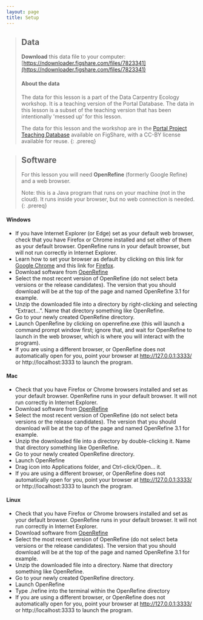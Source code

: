 ```yaml
---
layout: page
title: Setup
---
```


> ## Data
> **Download** this data file to your computer: [https://ndownloader.figshare.com/files/7823341](https://ndownloader.figshare.com/files/7823341)
>
> #### About the data
> The data for this lesson is a part of the Data Carpentry Ecology workshop. 
> It is a teaching version of the Portal Database. The data in this lesson
> is a subset of the teaching version that has been intentionally 'messed up'
> for this lesson. 
> 
> The data for this lesson and the workshop are in the 
> [Portal Project Teaching Database](https://figshare.com/articles/Portal_Project_Teaching_Database/1314459) 
> available on FigShare, with a CC-BY license 
> available for reuse.
{: .prereq}

> ## Software
> 
> For this lesson you will need **OpenRefine** (formerly Google Refine) and a web browser.
> 
> Note: this is a Java program that runs on your machine (not in the cloud). It runs inside your browser, but no web connection is needed.
{: .prereq}


#### Windows

- If you have Internet Explorer (or Edge) set as your default web browser, check that you have Firefox or Chrome installed and set either of them as your 
default browser. OpenRefine runs in your default browser, but will not run correctly in Internet Explorer.
 - Learn how to set your browser as default by clicking on this link for [Google Chrome](https://support.google.com/chrome/answer/95417?co=GENIE.Platform%3DDesktop&hl=en-GB) and this link for [Firefox](https://support.mozilla.org/en-US/kb/make-firefox-your-default-browser).
- Download software from [OpenRefine](http://openrefine.org/download.html)
 - Select the most recent version of OpenRefine (do not select beta versions or the release candidates). The version that you should download will be at the top of the page and named OpenRefine 3.1 for example.
- Unzip the downloaded file into a directory by right-clicking and selecting “Extract…”. Name that directory something like OpenRefine.
- Go to your newly created OpenRefine directory.
- Launch OpenRefine by clicking on openrefine.exe (this will launch a command prompt window first; ignore that, and wait for OpenRefine to launch in the web browser, which is where you will interact with the program).
- If you are using a different browser, or OpenRefine does not automatically open for you, point your browser at http://127.0.0.1:3333/ or http://localhost:3333 to launch the program.

#### Mac

- Check that you have Firefox or Chrome browsers installed and set as your 
default browser. OpenRefine runs in your default browser. It will not run correctly in Internet Explorer.
- Download software from [OpenRefine](http://openrefine.org/download.html)
- Select the most recent version of OpenRefine (do not select beta versions or the release candidates). The version that you should download will be at the top of the page and named OpenRefine 3.1 for example.
- Unzip the downloaded file into a directory by double-clicking it. Name 
that directory something like OpenRefine.
- Go to your newly created OpenRefine directory.
- Launch OpenRefine
- Drag icon into Applications folder, and Ctrl-click/Open… it. 
- If you are using a different browser, or OpenRefine does not automatically open for you, point your browser at http://127.0.0.1:3333/ or http://localhost:3333 to launch the program.

#### Linux

- Check that you have Firefox or Chrome browsers installed and set as your 
default browser. OpenRefine runs in your default browser. It will not run correctly in Internet Explorer.
- Download software from [OpenRefine](http://openrefine.org/download.html)
- Select the most recent version of OpenRefine (do not select beta versions or the release candidates). The version that you should download will be at the top of the page and named OpenRefine 3.1 for example.
- Unzip the downloaded file into a directory. Name that directory something like OpenRefine.
- Go to your newly created OpenRefine directory.
- Launch OpenRefine
- Type ./refine into the terminal within the OpenRefine directory
- If you are using a different browser, or OpenRefine does not automatically open for you, point your browser at http://127.0.0.1:3333/ or http://localhost:3333 to launch the program.

